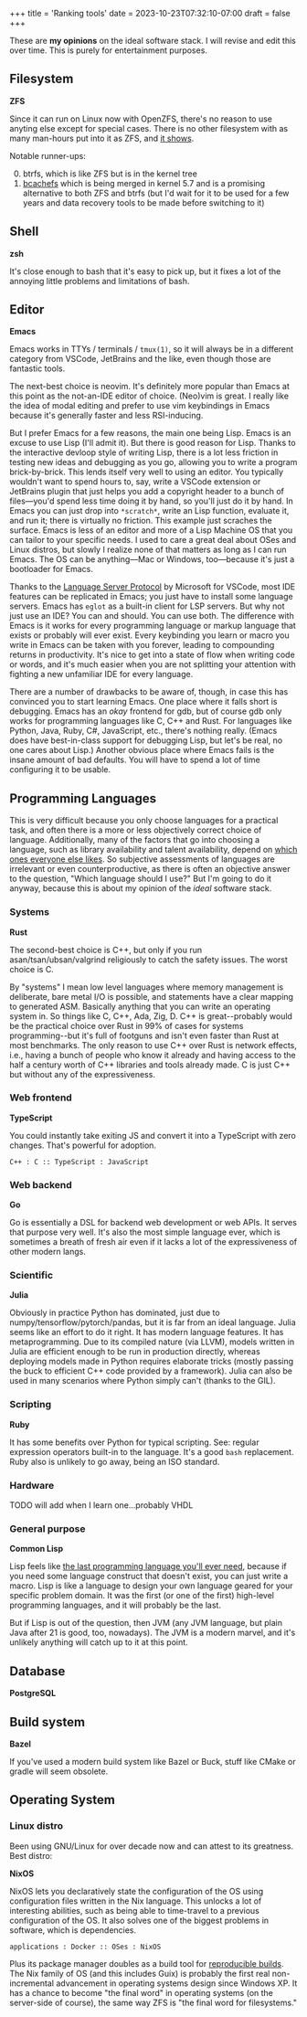 +++
title = 'Ranking tools'
date = 2023-10-23T07:32:10-07:00
draft = false
+++

These are **my opinions** on the ideal software stack. I will revise and edit this over time. This is purely for entertainment purposes.

## Filesystem

**ZFS**

Since it can run on Linux now with OpenZFS, there's no reason to use anyting else except for special cases. There is no other filesystem with as many man-hours put into it as ZFS, and [it shows](https://openzfs.github.io/openzfs-docs/Basic%20Concepts/RAIDZ.html).

Notable runner-ups:

0. btrfs, which is like ZFS but is in the kernel tree
0. [bcachefs](https://bcachefs.org/) which is being merged in kernel 5.7 and is a promising alternative to both ZFS and btrfs (but I'd wait for it to be used for a few years and data recovery tools to be made before switching to it)

## Shell

**zsh**

It's close enough to bash that it's easy to pick up, but it fixes a lot of the annoying little problems and limitations of bash.

## Editor

**Emacs**

Emacs works in TTYs / terminals / `tmux(1)`, so it will always be in a different category from VSCode, JetBrains and the like, even though those are fantastic tools.

The next-best choice is neovim. It's definitely more popular than Emacs at this point as the not-an-IDE editor of choice. (Neo)vim is great. I really like the idea of modal editing and prefer to use vim keybindings in Emacs because it's generally faster and less RSI-inducing.

But I prefer Emacs for a few reasons, the main one being Lisp. Emacs is an excuse to use Lisp (I'll admit it). But there is good reason for Lisp. Thanks to the interactive devloop style of writing Lisp, there is a lot less friction in testing new ideas and debugging as you go, allowing you to write a program brick-by-brick. This lends itself very well to using an editor. You typically wouldn't want to spend hours to, say, write a VSCode extension or JetBrains plugin that just helps you add a copyright header to a bunch of files—you'd spend less time doing it by hand, so you'll just do it by hand. In Emacs you can just drop into `*scratch*`, write an Lisp function, evaluate it, and run it; there is virtually no friction. This example just scraches the surface. Emacs is less of an editor and more of a Lisp Machine OS that you can tailor to your specific needs. I used to care a great deal about OSes and Linux distros, but slowly I realize none of that matters as long as I can run Emacs. The OS can be anything—Mac or Windows, too—because it's just a bootloader for Emacs.

Thanks to the [Language Server Protocol](https://langserver.org/) by Microsoft for VSCode, most IDE features can be replicated in Emacs; you just have to install some language servers. Emacs has `eglot` as a built-in client for LSP servers. But why not just use an IDE? You can and should. You can use both. The difference with Emacs is it works for every programming language or markup language that exists or probably will ever exist. Every keybinding you learn or macro you write in Emacs can be taken with you forever, leading to compounding returns in productivity. It's nice to get into a state of flow when writing code or words, and it's much easier when you are not splitting your attention with fighting a new unfamiliar IDE for every language.

There are a number of drawbacks to be aware of, though, in case this has convinced you to start learning Emacs. One place where it falls short is debugging. Emacs has an *okay* frontend for gdb, but of course gdb only works for programming languages like C, C++ and Rust. For languages like Python, Java, Ruby, C#, JavaScript, etc., there's nothing really. (Emacs does have best-in-class support for debugging Lisp, but let's be real, no one cares about Lisp.) Another obvious place where Emacs fails is the insane amount of bad defaults. You will have to spend a lot of time configuring it to be usable.

## Programming Languages

This is very difficult because you only choose languages for a practical task, and often there is a more or less objectively correct choice of language. Additionally, many of the factors that go into choosing a language, such as library availability and talent availability, depend on [which ones everyone else likes](https://en.wikipedia.org/wiki/Keynesian_beauty_contest). So subjective assessments of languages are irrelevant or even counterproductive, as there is often an objective answer to the question, "Which language should I use?" But I'm going to do it anyway, because this is about my opinion of the *ideal* software stack. 

### Systems

**Rust**

The second-best choice is C++, but only if you run asan/tsan/ubsan/valgrind religiously to catch the safety issues. The worst choice is C.

By "systems" I mean low level languages where memory management is deliberate, bare metal I/O is possible, and statements have a clear mapping to generated ASM. Basically anything that you can write an operating system in. So things like C, C++, Ada, Zig, D. C++ is great--probably would be the practical choice over Rust in 99% of cases for systems programming--but it's full of footguns and isn't even faster than Rust at most benchmarks. The only reason to use C++ over Rust is network effects, i.e., having a bunch of people who know it already and having access to the half a century worth of C++ libraries and tools already made. C is just C++ but without any of the expressiveness.

### Web frontend

**TypeScript**

You could instantly take exiting JS and convert it into a TypeScript with zero changes. That's powerful for adoption.

`C++ : C :: TypeScript : JavaScript`

### Web backend

**Go**

Go is essentially a DSL for backend web development or web APIs. It serves that purpose very well. It's also the most simple language ever, which is sometimes a breath of fresh air even if it lacks a lot of the expressiveness of other modern langs.

### Scientific

**Julia**

Obviously in practice Python has dominated, just due to numpy/tensorflow/pytorch/pandas, but it is far from an ideal language. Julia seems like an effort to do it right. It has modern language features. It has metaprogramming. Due to its compiled nature (via LLVM), models written in Julia are efficient enough to be run in production directly, whereas deploying models made in Python requires elaborate tricks (mostly passing the buck to efficient C++ code provided by a framework). Julia can also be used in many scenarios where Python simply can't (thanks to the GIL).

### Scripting

**Ruby**

It has some benefits over Python for typical scripting. See: regular expression operators built-in to the language. It's a good `bash` replacement. Ruby also is unlikely to go away, being an ISO standard.

### Hardware

TODO will add when I learn one...probably VHDL

### General purpose

**Common Lisp**

Lisp feels like [the last programming language you'll ever need](https://en.wikipedia.org/wiki/End_of_history), because if you need some language construct that doesn't exist, you can just write a macro. Lisp is like a language to design your own language geared for your specific problem domain. It was the first (or one of the first) high-level programming languages, and it will probably be the last.

But if Lisp is out of the question, then JVM (any JVM language, but plain Java after 21 is good, too, nowadays). The JVM is a modern marvel, and it's unlikely anything will catch up to it at this point.

## Database

**PostgreSQL**

## Build system

**Bazel**

If you've used a modern build system like Bazel or Buck, stuff like CMake or gradle will seem obsolete.

## Operating System

### Linux distro

Been using GNU/Linux for over decade now and can attest to its greatness. Best distro:

**NixOS**

NixOS lets you declaratively state the configuration of the OS using configuration files written in the Nix language. This unlocks a lot of interesting abilities, such as being able to time-travel to a previous configuration of the OS. It also solves one of the biggest problems in software, which is dependencies.

`applications : Docker :: OSes : NixOS`

Plus its package manager doubles as a build tool for [reproducible builds](https://en.wikipedia.org/wiki/Reproducible_builds). The Nix family of OS (and this includes Guix) is probably the first real non-incremental advancement in operating systems design since Windows XP. It has a chance to become "the final word" in operating systems (on the server-side of course), the same way ZFS is "the final word for filesystems."
